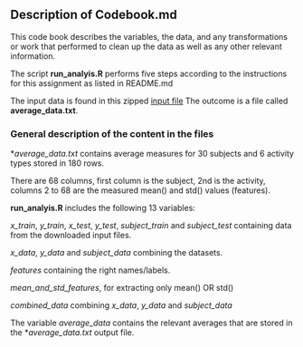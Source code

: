 ## Description of Codebook.md

This code book describes the variables, the data, and any transformations or work that performed to clean up the data as well as any other relevant information.

The script **run_analyis.R** performs five steps according to the instructions for this assignment as listed in README.md

The input data is found in this zipped [input file](https://d396qusza40orc.cloudfront.net/getdata%2Fprojectfiles%2FUCI%20HAR%20Dataset.zip)
The outcome is a file called **average_data.txt**.


### General description of the content in the files 

**average_data.txt* contains average measures for 30 subjects and 6 activity types stored in 180 rows.

There are 68 columns, first column is the subject, 2nd is the activity, columns 2 to 68 are the measured mean() and std() values (features).

**run_analyis.R** includes the following 13 variables:

*x_train*, 
*y_train*, 
*x_test*, 
*y_test*, 
*subject_train* and
*subject_test* 
containing data from the downloaded input files.

*x_data*, 
*y_data* and
*subject_data* 
combining the datasets.

*features* containing the right names/labels.

*mean_and_std_features*, for extracting only mean() OR std()

*combined_data* combining 
*x_data*, 
*y_data* and 
*subject_data*

The variable *average_data* contains the relevant averages that are stored in the **average_data.txt* output file. 

